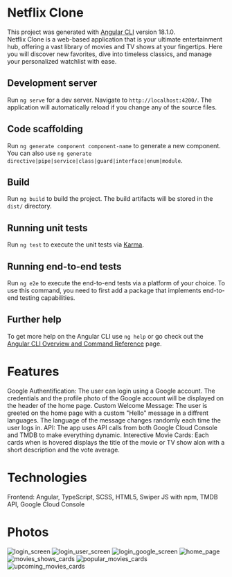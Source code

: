 # Netflix Clone

This project was generated with [Angular CLI](https://github.com/angular/angular-cli) version 18.1.0. <br />
Netflix Clone is a web-based application that is your ultimate entertainment hub, offering a vast library of movies and TV shows at your fingertips. Here you will discover new favorites, dive into timeless classics, and manage your personalized watchlist with ease.

## Development server

Run `ng serve` for a dev server. Navigate to `http://localhost:4200/`. The application will automatically reload if you change any of the source files.

## Code scaffolding

Run `ng generate component component-name` to generate a new component. You can also use `ng generate directive|pipe|service|class|guard|interface|enum|module`.

## Build

Run `ng build` to build the project. The build artifacts will be stored in the `dist/` directory.

## Running unit tests

Run `ng test` to execute the unit tests via [Karma](https://karma-runner.github.io).

## Running end-to-end tests

Run `ng e2e` to execute the end-to-end tests via a platform of your choice. To use this command, you need to first add a package that implements end-to-end testing capabilities.

## Further help

To get more help on the Angular CLI use `ng help` or go check out the [Angular CLI Overview and Command Reference](https://angular.dev/tools/cli) page.

# Features
Google Authentification: The user can login using a Google account. The credentials and the profile photo of the Google account will be displayed on the header of the home page.
Custom Welcome Message: The user is greeted on the home page with a custom "Hello" message in a diffrent languages. The language of the message changes randomly each time the user logs in.
API: The app uses API calls from both Google Cloud Console and TMDB to make everything dynamic.
Interective Movie Cards: Each cards when is hovered displays the title of the movie or TV show alon with a short description and the vote average.

# Technologies
Frontend: Angular, TypeScript, SCSS, HTML5, Swiper JS with npm, TMDB API, Google Cloud Console

# Photos
![login_screen](https://github.com/user-attachments/assets/6c2f03cb-01d6-4747-82fa-48dca1717bc6)
![login_user_screen](https://github.com/user-attachments/assets/4bda8df5-d21f-4a13-8480-6bcf1be01858)
![login_google_screen](https://github.com/user-attachments/assets/e5c76648-ce98-481c-a05e-abc8264b7afc)
![home_page](https://github.com/user-attachments/assets/26f7946f-7508-4deb-8fea-01b6feaa89dd)
![movies_shows_cards](https://github.com/user-attachments/assets/e3f37615-1c99-405e-8a84-3aae59aaaaa6)
![popular_movies_cards](https://github.com/user-attachments/assets/e0ecc71b-c803-4dbb-8c26-0f25901ca04a)
![upcoming_movies_cards](https://github.com/user-attachments/assets/e01aad65-7b75-468b-a7c7-882a198d424e)
